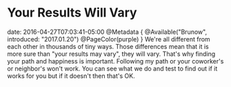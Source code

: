 # Your Results Will Vary
date: 2016-04-27T07:03:41-05:00
@Metadata {
  @Available("Brunow", introduced: "2017.01.20")
  @PageColor(purple)
}
We're all different from each other in thousands of tiny ways. Those differences mean that it is more sure than "your results may vary", they will vary. That's why finding your path and happiness is important. Following my path or your coworker's or neighbor's won't work. You can see what we do and test to find out if it works for you but if it doesn't then that's OK.
